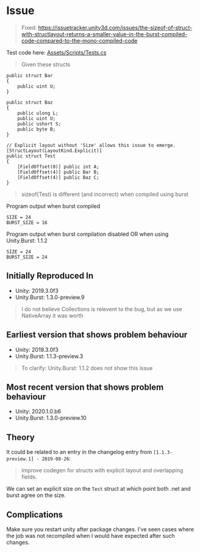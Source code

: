 # Issue

> Fixed: https://issuetracker.unity3d.com/issues/the-sizeof-of-struct-with-structlayout-returns-a-smaller-value-in-the-burst-compiled-code-compared-to-the-mono-compiled-code

Test code here: [Assets/Scripts/Tests.cs](Assets/Scripts/Tests.cs)

> Given these structs

```
public struct Bar
{
    public uint U;
}

public struct Baz
{
    public ulong L;
    public uint U;
    public ushort S;
    public byte B;
}

// Explicit layout without 'Size' allows this issue to emerge.
[StructLayout(LayoutKind.Explicit)]
public struct Test
{
    [FieldOffset(0)] public int A;
    [FieldOffset(4)] public Bar B;
    [FieldOffset(4)] public Baz C;
}
```

> sizeof(Test) is different (and incorrect) when compiled using burst

Program output when burst compiled

```
SIZE = 24
BURST_SIZE = 16
```

Program output when burst compilation disabled OR when using Unity.Burst: 1.1.2

```
SIZE = 24
BURST_SIZE = 24
```


## Initially Reproduced In

- Unity: 2019.3.0f3
- Unity.Burst: 1.3.0-preview.9

> I do not believe Collections is relevent to the bug, but as we use NativeArray it was worth


## Earliest version that shows problem behaviour

- Unity: 2019.3.0f3
- Unity.Burst: 1.1.3-preview.3

> To clarify: Unity.Burst: 1.1.2 does not show this issue


## Most recent version that shows problem behaviour

- Unity: 2020.1.0.b6
- Unity.Burst: 1.3.0-preview.10


## Theory

It could be related to an entry in the changelog entry from `[1.1.3-preview.1] - 2019-08-26`:

> Improve codegen for structs with explicit layout and overlapping fields.

We can set an explicit size on the `Test` struct at which point both .net and burst agree on the size.


## Complications

Make sure you restart unity after package changes. I've seen cases where the job was not recompiled when I would have expected after such changes.
